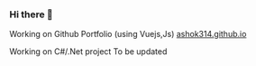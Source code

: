 ### Hi there 👋

Working on Github Portfolio (using Vuejs,Js)
[ashok314.github.io](https://ashok314.github.io)<br>

Working on C#/.Net project
To be updated
<!--
**Ashok314/ashok314** is a ✨ _special_ ✨ repository because its `README.md` (this file) appears on your GitHub profile.

Here are some ideas to get you started:

- 🔭 I’m currently working on ...
- 🌱 I’m currently learning ...
- 👯 I’m looking to collaborate on ...
- 🤔 I’m looking for help with ...
- 💬 Ask me about ...
- 📫 How to reach me: ...
- 😄 Pronouns: ...
- ⚡ Fun fact: ...
-->
